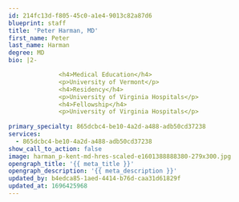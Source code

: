 ```yaml
---
id: 214fc13d-f805-45c0-a1e4-9013c82a87d6
blueprint: staff
title: 'Peter Harman, MD'
first_name: Peter
last_name: Harman
degree: MD
bio: |2-

              <h4>Medical Education</h4>
              <p>University of Vermont</p>
              <h4>Residency</h4>
              <p>University of Virginia Hospitals</p>
              <h4>Fellowship</h4>
              <p>University of Virginia Hospitals</p>
          
primary_specialty: 865dcbc4-be10-4a2d-a488-adb50cd37238
services:
  - 865dcbc4-be10-4a2d-a488-adb50cd37238
show_call_to_action: false
image: harman_p-kent-md-hres-scaled-e1601388888380-279x300.jpg
opengraph_title: '{{ meta_title }}'
opengraph_description: '{{ meta_description }}'
updated_by: b4edca85-1aed-4414-b76d-caa31d61829f
updated_at: 1696425968
---
```

